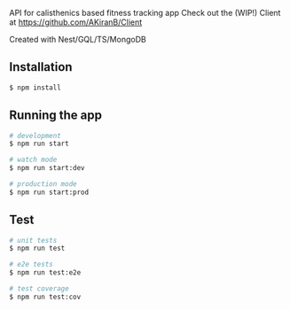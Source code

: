 API for calisthenics based fitness tracking app
Check out the (WIP!) Client at https://github.com/AKiranB/Client

Created with Nest/GQL/TS/MongoDB

## Installation

```bash
$ npm install
```

## Running the app

```bash
# development
$ npm run start

# watch mode
$ npm run start:dev

# production mode
$ npm run start:prod
```

## Test

```bash
# unit tests
$ npm run test

# e2e tests
$ npm run test:e2e

# test coverage
$ npm run test:cov
```

